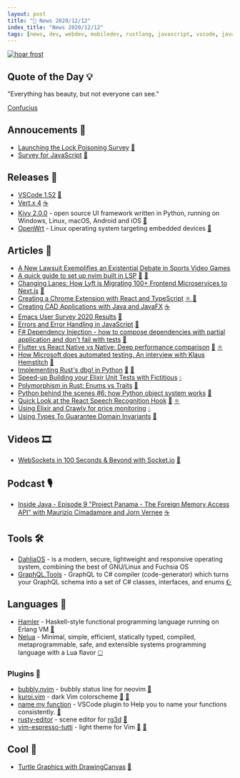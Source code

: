 ```yaml
---
layout: post
title: "📜 News 2020/12/12"
index_title: "News 2020/12/12"
tags: [news, dev, webdev, mobiledev, rustlang, javascript, vscode, java, python, linux, reactjs, vim, neovim, emacs, csharp, dotnet, erlang, lua, fsharp, elixirlang, dartlang, flutter, reactnative, gamedev]
---
```


<a href="https://daily-tech-news.github.io/2020/12/12/news.html">
  <img src="https://user-images.githubusercontent.com/430272/101961913-8afa2480-3be9-11eb-97c2-b00a54ee4bb5.jpg"
     alt="hoar frost"
     class="image">
</a>

## Quote of the Day 💡

"Everything has beauty, but not everyone can see."

[Confucius](https://en.wikipedia.org/wiki/Confucius)

## Annoucements 🥁

- [Launching the Lock Poisoning Survey](https://blog.rust-lang.org/2020/12/11/lock-poisoning-survey.html) [🦀](https://www.rust-lang.org "#rust")
- [Survey for JavaScript](https://stateofjs.com/) [🔶](https://developer.mozilla.org/en-US/docs/Web/JavaScript "#javascript")

## Releases 🥳

- [VSCode 1.52](https://code.visualstudio.com/updates/v1_52) [📝](https://code.visualstudio.com "#vscode")
- [Vert.x 4](https://vertx.io/blog/whats-new-in-vert-x-4) [☕️](https://www.java.com "#java")
- [Kivy 2.0.0](https://github.com/kivy/kivy/releases/tag/2.0.0) - open source UI framework written in Python, running on Windows, Linux, macOS, Android and iOS [🐍](https://www.python.org "#python")
- [OpenWrt](https://openwrt.org/releases/19.07/notes-19.07.5) - Linux operating system targeting embedded devices [🐧](https://www.linux.org "#linux")

## Articles 📜

- [A New Lawsuit Exemplifies an Existential Debate in Sports Video Games](https://slate.com/technology/2020/12/electronic-arts-fifa-madden-nhl-lawsuit-dynamic-difficulty-adjustment.html)
- [A quick guide to set up nvim built in LSP](https://emilienl.medium.com/a-quick-guide-to-set-up-nvim-built-in-lsp-419bb6e91c0a) [🍃](https://www.vim.org "#vim") [🍃](https://neovim.io "#neovim")
- [Changing Lanes: How Lyft is Migrating 100+ Frontend Microservices to Next.js](https://eng.lyft.com/changing-lanes-how-lyft-is-migrating-100-frontend-microservices-to-next-js-42199aaebd5f) [🔶](https://developer.mozilla.org/en-US/docs/Web/JavaScript "#javascript")
- [Creating a Chrome Extension with React and TypeScript](https://react.christmas/2020/12) [⚛️ ](https://reactjs.org "#reactjs") [🔷](https://www.typescriptlang.org "#typescript")
- [Creating CAD Applications with Java and JavaFX](https://foojay.io/today/creating-cad-applications-with-java-and-javafx/) [☕️](https://www.java.com "#java")
- [Emacs User Survey 2020 Results](https://emacssurvey.org/2020/) [🐃](https://www.gnu.org/software/emacs "#emacs")
- [Errors and Error Handling in JavaScript](https://blog.bitsrc.io/errors-and-error-handling-in-javascript-52d448b8183d) [🔶](https://developer.mozilla.org/en-US/docs/Web/JavaScript "#javascript")
- [F# Dependency Injection - how to compose dependencies with partial application and don't fail with tests](https://mcode.it/blog/2020-12-11-fsharp_composition_root/) [🔷](https://fsharp.org "#fsharp #dotnet")
- [Flutter vs React Native vs Native: Deep performance comparison](https://inveritasoft.com/blog/flutter-vs-react-native-vs-native-deep-performance-comparison) [🎯](https://dart.dev "#dartlang") [⚛️ ](https://reactjs.org "#reactjs")
- [How Microsoft does automated testing. An interview with Klaus Hemstitch](https://george-perez.medium.com/how-microsoft-does-automated-testing-an-interview-with-klaus-hemstitch-e44efbbb3e80) [🐍](https://www.python.org "#python")
- [Implementing Rust's dbg! in Python](https://rtpg.co/2020/12/11/dbg-in-python.html) [🦀](https://www.rust-lang.org "#rust") [🐍](https://www.python.org "#python")
- [Speed-up Building your Elixir Unit Tests with Fictitious](https://dev.to/abiwinanda/speed-up-building-your-elixir-unit-tests-with-fictitious-5gk1) [💧](https://elixir-lang.org "#elixirlang")
- [Polymorphism in Rust: Enums vs Traits](https://www.mattkennedy.io/blog/rust_polymorphism/) [🦀](https://www.rust-lang.org "#rust")
- [Python behind the scenes #6: how Python object system works](https://tenthousandmeters.com/blog/python-behind-the-scenes-6-how-python-object-system-works/) [🐍](https://www.python.org "#python")
- [Quick Look at the React Speech Recognition Hook](https://www.loginradius.com/blog/async/quick-look-at-react-speech-recognition/) [🔶](https://developer.mozilla.org/en-US/docs/Web/JavaScript "#javascript") [⚛️ ](https://reactjs.org "#reactjs")
- [Using Elixir and Crawly for price monitoring](https://oltarasenko.medium.com/using-elixir-and-crawly-for-price-monitoring-7364d345fc64) [💧](https://elixir-lang.org "#elixirlang")
- [Using Types To Guarantee Domain Invariants](https://www.lpalmieri.com/posts/2020-12-11-zero-to-production-6-domain-modelling/) [🦀](https://www.rust-lang.org "#rust")

## Videos 🎞

- [WebSockets in 100 Seconds & Beyond with Socket.io](https://www.youtube.com/watch?v=1BfCnjr_Vjg) [🔶](https://developer.mozilla.org/en-US/docs/Web/JavaScript "#javascript")

## Podcast 🎙

- [Inside Java - Episode 9 "Project Panama - The Foreign Memory Access API" with Maurizio Cimadamore and Jorn Vernee](https://inside.java/2020/12/11/podcast-009/) [☕️](https://www.java.com "#java")

## Tools 🛠

- [DahliaOS](https://dahliaos.io) - is a modern, secure, lightweight and responsive operating system, combining the best of GNU/Linux and Fuchsia OS
- [GraphQL.Tools](https://github.com/MoienTajik/GraphQL.Tools) - GraphQL to C# compiler (code-generator) which turns your GraphQL schema into a set of C# classes, interfaces, and enums [☪️ ](https://docs.microsoft.com/en-us/dotnet/csharp "#csharp #dotnet")

## Languages 📘

- [Hamler](https://github.com/hamler-lang/hamler) - Haskell-style functional programming language running on Erlang VM [📡](https://www.erlang.org "#erlang")
- [Nelua](https://nelua.io/) - Minimal, simple, efficient, statically typed, compiled, metaprogrammable, safe, and extensible systems programming language with a Lua flavor [🌕](https://www.lua.org "#lua")

### Plugins 🔌

- [bubbly.nvim](https://github.com/datwaft/bubbly.nvim) - bubbly status line for neovim [🍃](https://neovim.io "#neovim")
- [kuroi.vim](https://github.com/aonemd/kuroi.vim) - dark Vim colorscheme [🍃](https://www.vim.org "#vim") [🍃](https://neovim.io "#neovim")
- [name my function](https://github.com/oli799/name-my-function) - VSCode plugin to Help you to name your functions consistently.  [📝](https://code.visualstudio.com "#vscode")
- [rusty-editor](https://github.com/mrDIMAS/rusty-editor) - scene editor for [rg3d](https://github.com/mrDIMAS/rg3d) [🦀](https://www.rust-lang.org "#rust")
- [vim-espresso-tutti](https://github.com/huytd/vim-espresso-tutti) - light theme for Vim [🍃](https://www.vim.org "#vim") [🍃](https://neovim.io "#neovim")

## Cool 🤩

- [Turtle Graphics with DrawingCanvas](https://davedawkins.github.io/Fable.React.DrawingCanvas/turtle/) [🔷](https://fsharp.org "#fsharp #dotnet")

